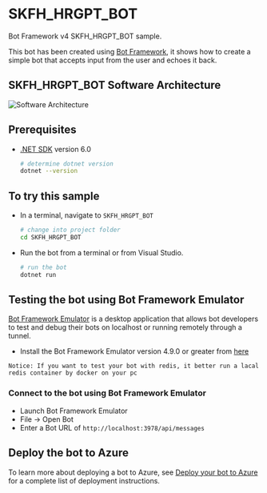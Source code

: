 ﻿# SKFH_HRGPT_BOT

Bot Framework v4 SKFH_HRGPT_BOT sample.

This bot has been created using [Bot Framework](https://dev.botframework.com), it shows how to create a simple bot that accepts input from the user and echoes it back.

## SKFH_HRGPT_BOT Software Architecture

![Software Architecture](./yourLocation/yourFile.png)

## Prerequisites

- [.NET SDK](https://dotnet.microsoft.com/download) version 6.0

  ```bash
  # determine dotnet version
  dotnet --version
  ```

## To try this sample

- In a terminal, navigate to `SKFH_HRGPT_BOT`

    ```bash
    # change into project folder
    cd SKFH_HRGPT_BOT
    ```

- Run the bot from a terminal or from Visual Studio.

  ```bash
  # run the bot
  dotnet run
  ```


## Testing the bot using Bot Framework Emulator

[Bot Framework Emulator](https://github.com/microsoft/botframework-emulator) is a desktop application that allows bot developers to test and debug their bots on localhost or running remotely through a tunnel.

- Install the Bot Framework Emulator version 4.9.0 or greater from [here](https://github.com/Microsoft/BotFramework-Emulator/releases)

`Notice: If you want to test your bot with redis, it better run a lacal redis container by docker on your pc`    

### Connect to the bot using Bot Framework Emulator

- Launch Bot Framework Emulator
- File -> Open Bot
- Enter a Bot URL of `http://localhost:3978/api/messages`

## Deploy the bot to Azure

To learn more about deploying a bot to Azure, see [Deploy your bot to Azure](https://aka.ms/azuredeployment) for a complete list of deployment instructions.


